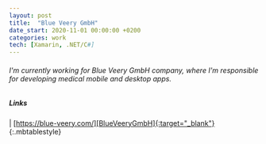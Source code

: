 ```yaml
---
layout: post
title:  "Blue Veery GmbH"
date_start: 2020-11-01 00:00:00 +0200
categories: work
tech: [Xamarin, .NET/C#]
---
```

###### I'm currently working for Blue Veery GmbH company, where I'm responsible for developing medical mobile and desktop apps.

##### Links

<a href="https://blue-veery.com/" target="_blank"><i class="fa fa-link fa-3x" style="color: black"></i></a> | [https://blue-veery.com/][BlueVeeryGmbH]{:target="_blank"}
{:.mbtablestyle}

[//]: links:
[BlueVeeryGmbH]: https://blue-veery.com/
